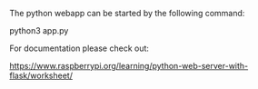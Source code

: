 The python webapp can be started by the following command:

python3 app.py

For documentation please check out:

https://www.raspberrypi.org/learning/python-web-server-with-flask/worksheet/

